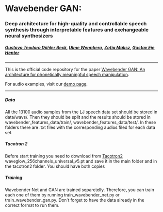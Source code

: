 # Wavebender GAN:
### Deep architecture for high-quality and controllable speech synthesis through interpretable features and exchangeable neural synthesizers
##### [Gustavo Teodoro Döhler Beck][gustavo_profile], [Ulme Wennberg][ulme_profile], [Zofia Malisz][zofia_profile], [Gustav Eje Henter][gustav_profile]
---

[paper_link]: https://arxiv.org/abs/2202.10973
[gustav_profile]: https://people.kth.se/~ghe/
[gustavo_profile]: https://www.linkedin.com/in/gustavotbeck/
[ulme_profile]: https://www.kth.se/profile/ulme
[zofia_profile]: https://www.kth.se/profile/malisz
[demo_page]: https://gustavo-beck.github.io/wavebender-gan/
[ljspeech_link]: https://keithito.com/LJ-Speech-Dataset/
[github_link]: https://github.com/gustavo-beck/wavebender-gan
[github_new_issue_link]: https://github.com/gustavo-beck/wavebender-gan/issues/new
[tacotron2_link]: https://github.com/NVIDIA/tacotron2
[nvidia_waveglow_link]: https://drive.google.com/file/d/1rpK8CzAAirq9sWZhe9nlfvxMF1dRgFbF/view
[hifi_link]: https://github.com/jik876/hifi-gan

This is the official code repository for the paper [Wavebender GAN: An architecture for phonetically meaningful speech manipulation][paper_link].

For audio examples, visit our [demo page][demo_page].


---------

##### Data
All the 13100 audio samples from the [LJ speech][ljspeech_link] data set should be stored in data/wavs/. Then they should be split and the results should be stored in wavebender_features_data/train/, wavebender_features_data/test/. In these folders there are .txt files with the corresponding audios filed for each data set.

##### Tacotron 2
Before start training you need to download from [Tacotron2][tacotron2_link] waveglow_256channels_universal_v5.pt and save it in the main folder and in the tacotron2 folder. You should have both copies

##### Training
Wavebender Net and GAN are trained separetelly. Therefore, you can train each one of them by running train_wavebender_net.py or train_wavebender_gan.py. Don't forget to have the data already in the correct format to run them.
